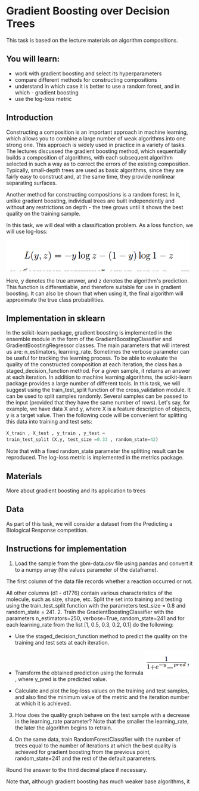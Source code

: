 # Gradient Boosting over Decision Trees

This task is based on the lecture materials on algorithm compositions.

## You will learn:

- work with gradient boosting and select its hyperparameters
- compare different methods for constructing compositions
- understand in which case it is better to use a random forest, and in which - gradient boosting
- use the log-loss metric

## Introduction

Constructing a composition is an important approach in machine learning, which allows you to combine a large number of weak algorithms into one strong one. This approach is widely used in practice in a variety of tasks.
The lectures discussed the gradient boosting method, which sequentially builds a composition of algorithms, with each subsequent algorithm selected in such a way as to correct the errors of the existing composition. Typically, small-depth trees are used as basic algorithms, since they are fairly easy to construct and, at the same time, they provide nonlinear separating surfaces.

Another method for constructing compositions is a random forest. In it, unlike gradient boosting, individual trees are built independently and without any restrictions on depth - the tree grows until it shows the best quality on the training sample.

In this task, we will deal with a classification problem. As a loss function, we will use log-loss:

![img](_assignment_01.png)

Here, y denotes the true answer, and z denotes the algorithm's prediction. This function is differentiable, and therefore suitable for use in gradient boosting. It can also be shown that
when using it, the final algorithm will approximate the true
class probabilities.

## Implementation in sklearn

In the scikit-learn package, gradient boosting is implemented in the ensemble module in the form of the GradientBoostingClassifier and GradientBoostingRegressor classes. The main parameters that will interest us are: n_estimators, learning_rate.
Sometimes the verbose parameter can be useful for tracking the learning process.
To be able to evaluate the quality of the constructed composition
at each iteration, the class has a staged_decision_function method. For a given sample, it returns an answer at each iteration.
In addition to machine learning algorithms, the scikit-learn package provides a large number of different tools. In this task, we will
suggest using the train_test_split function of the cross_validation module.
It can be used to split samples randomly. Several samples can be passed to the input (provided that they have the same number of rows). Let's say, for example, we have data X and y, where
X is a feature description of objects, y is a target value. Then
the following code will be convenient for splitting this data into training
and test sets:

```Python
X_train , X_test , y_train , y_test =
train_test_split (X,y, test_size =0.33 , random_state=42)
```

Note that with a fixed random_state parameter
the splitting result can be reproduced.
The log-loss metric is implemented in the metrics package.

## Materials

More about gradient boosting and its application to trees

## Data

As part of this task, we will consider a dataset from the Predicting
a Biological Response competition.

## Instructions for implementation

1. Load the sample from the gbm-data.csv file using pandas and convert it to a numpy array (the values ​​parameter of the dataframe).

The first column of the data file records whether a reaction occurred or not.

All other columns (d1 - d1776) contain various characteristics of the molecule, such as size, shape, etc. Split the set
into training and testing using the train_test_split function with the parameters test_size = 0.8 and random_state = 241.
2. Train the GradientBoostingClassifier with the parameters n_estimators=250,
verbose=True, random_state=241 and for each learning_rate
from the list [1, 0.5, 0.3, 0.2, 0.1] do the following:
- Use the staged_decision_function method to predict the quality on the training and test sets at each
iteration.
- Transform the obtained prediction using the formula ![img](_assignment_02.png),
where y_pred is the predicted value.

- Calculate and plot the log-loss values ​​on the training and test samples, and also find the minimum value of the metric and the iteration number at which it is achieved.

3. How does the quality graph behave on the test sample with a decrease in the learning_rate parameter? Note that the smaller the learning_rate, the later the algorithm begins to retrain.

4. On the same data, train RandomForestClassifier with the number of trees equal to the number of iterations at which the best quality is achieved for gradient boosting from the previous point, random_state=241 and the rest of the default parameters.

Round the answer to the third decimal place if necessary.

Note that, although gradient boosting has much weaker base algorithms, it